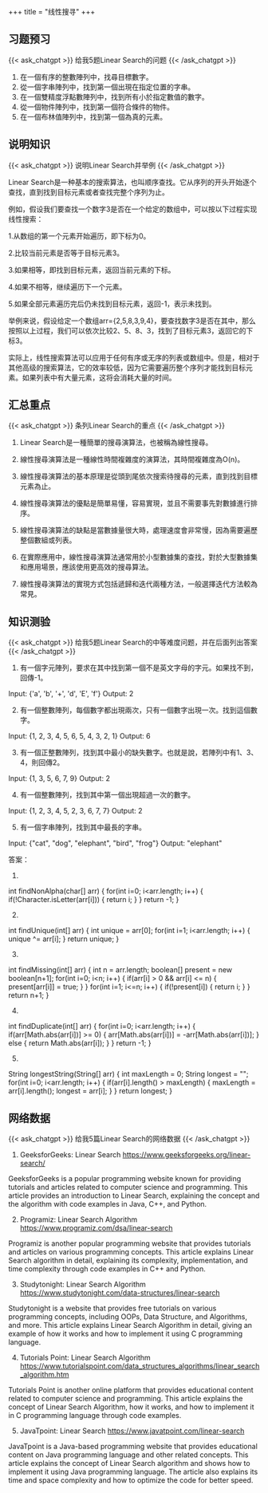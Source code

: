 +++
title = "线性搜寻"
+++
## 习题预习
{{< ask_chatgpt >}}
给我5题Linear Search的问题
{{< /ask_chatgpt >}}



1. 在一個有序的整數陣列中，找尋目標數字。
2. 從一個字串陣列中，找到第一個出現在指定位置的字串。
3. 在一個雙精度浮點數陣列中，找到所有小於指定數值的數字。
4. 從一個物件陣列中，找到第一個符合條件的物件。
5. 在一個布林值陣列中，找到第一個為真的元素。   

## 说明知识
{{< ask_chatgpt >}}
说明Linear Search并举例
{{< /ask_chatgpt >}}



Linear Search是一种基本的搜索算法，也叫顺序查找。它从序列的开头开始逐个查找，直到找到目标元素或者查找完整个序列为止。

例如，假设我们要查找一个数字3是否在一个给定的数组中，可以按以下过程实现线性搜索：

1.从数组的第一个元素开始遍历，即下标为0。

2.比较当前元素是否等于目标元素3。

3.如果相等，即找到目标元素，返回当前元素的下标。

4.如果不相等，继续遍历下一个元素。

5.如果全部元素遍历完后仍未找到目标元素，返回-1，表示未找到。

举例来说，假设给定一个数组arr={2,5,8,3,9,4}，要查找数字3是否在其中，那么按照以上过程，我们可以依次比较2、5、8、3，找到了目标元素3，返回它的下标3。

实际上，线性搜索算法可以应用于任何有序或无序的列表或数组中。但是，相对于其他高级的搜索算法，它的效率较低，因为它需要遍历整个序列才能找到目标元素。如果列表中有大量元素，这将会消耗大量的时间。   

## 汇总重点
{{< ask_chatgpt >}}
条列Linear Search的重点
{{< /ask_chatgpt >}}



1. Linear Search是一種簡單的搜尋演算法，也被稱為線性搜尋。

2. 線性搜尋演算法是一種線性時間複雜度的演算法，其時間複雜度為O(n)。

3. 線性搜尋演算法的基本原理是從頭到尾依次搜索待搜尋的元素，直到找到目標元素為止。

4. 線性搜尋演算法的優點是簡單易懂，容易實現，並且不需要事先對數據進行排序。

5. 線性搜尋演算法的缺點是當數據量很大時，處理速度會非常慢，因為需要遍歷整個數組或列表。

6. 在實際應用中，線性搜尋演算法通常用於小型數據集的查找，對於大型數據集和應用場景，應該使用更高效的搜尋算法。

7. 線性搜尋演算法的實現方式包括遞歸和迭代兩種方法，一般選擇迭代方法較為常見。   

## 知识测验
{{< ask_chatgpt >}}
给我5题Linear Search的中等难度问题，并在后面列出答案
{{< /ask_chatgpt >}}



1. 有一個字元陣列，要求在其中找到第一個不是英文字母的字元。如果找不到，回傳-1。

Input: {'a', 'b', '+', 'd', 'E', 'f'}
Output: 2

2. 有一個整數陣列，每個數字都出現兩次，只有一個數字出現一次。找到這個數字。

Input: {1, 2, 3, 4, 5, 6, 5, 4, 3, 2, 1}
Output: 6

3. 有一個正整數陣列，找到其中最小的缺失數字。也就是說，若陣列中有1、3、4，則回傳2。

Input: {1, 3, 5, 6, 7, 9}
Output: 2

4. 有一個整數陣列，找到其中第一個出現超過一次的數字。

Input: {1, 2, 3, 4, 5, 2, 3, 6, 7, 7}
Output: 2

5. 有一個字串陣列，找到其中最長的字串。

Input: {"cat", "dog", "elephant", "bird", "frog"}
Output: "elephant"

答案：

1. 

int findNonAlpha(char[] arr) {
    for(int i=0; i<arr.length; i++) {
        if(!Character.isLetter(arr[i])) {
            return i;
        }
    }
    return -1;
}

2. 

int findUnique(int[] arr) {
    int unique = arr[0];
    for(int i=1; i<arr.length; i++) {
        unique ^= arr[i];
    }
    return unique;
}

3.

int findMissing(int[] arr) {
    int n = arr.length;
    boolean[] present = new boolean[n+1];
    for(int i=0; i<n; i++) {
        if(arr[i] > 0 && arr[i] <= n) {
            present[arr[i]] = true;
        }
    }
    for(int i=1; i<=n; i++) {
        if(!present[i]) {
            return i;
        }
    }
    return n+1;
}

4.

int findDuplicate(int[] arr) {
    for(int i=0; i<arr.length; i++) {
        if(arr[Math.abs(arr[i])] >= 0) {
            arr[Math.abs(arr[i])] = -arr[Math.abs(arr[i])];
        } else {
            return Math.abs(arr[i]);
        }
    }
    return -1;
}

5.

String longestString(String[] arr) {
    int maxLength = 0;
    String longest = "";
    for(int i=0; i<arr.length; i++) {
        if(arr[i].length() > maxLength) {
            maxLength = arr[i].length();
            longest = arr[i];
        }
    }
    return longest;
}   

## 网络数据
{{< ask_chatgpt >}}
给我5篇Linear Search的网络数据
{{< /ask_chatgpt >}}



1. GeeksforGeeks: Linear Search
https://www.geeksforgeeks.org/linear-search/

GeeksforGeeks is a popular programming website known for providing tutorials and articles related to computer science and programming. This article provides an introduction to Linear Search, explaining the concept and the algorithm with code examples in Java, C++, and Python.

2. Programiz: Linear Search Algorithm
https://www.programiz.com/dsa/linear-search

Programiz is another popular programming website that provides tutorials and articles on various programming concepts. This article explains Linear Search algorithm in detail, explaining its complexity, implementation, and time complexity through code examples in C++ and Python.

3. Studytonight: Linear Search Algorithm
https://www.studytonight.com/data-structures/linear-search

Studytonight is a website that provides free tutorials on various programming concepts, including OOPs, Data Structure, and Algorithms, and more. This article explains Linear Search Algorithm in detail, giving an example of how it works and how to implement it using C programming language.

4. Tutorials Point: Linear Search Algorithm
https://www.tutorialspoint.com/data_structures_algorithms/linear_search_algorithm.htm

Tutorials Point is another online platform that provides educational content related to computer science and programming. This article explains the concept of Linear Search Algorithm, how it works, and how to implement it in C programming language through code examples.

5. JavaTpoint: Linear Search
https://www.javatpoint.com/linear-search

JavaTpoint is a Java-based programming website that provides educational content on Java programming language and other related concepts. This article explains the concept of Linear Search algorithm and shows how to implement it using Java programming language. The article also explains its time and space complexity and how to optimize the code for better speed.   

